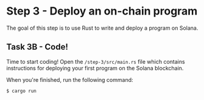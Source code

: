 # Step 3 - Deploy an on-chain program

The goal of this step is to use Rust to write and deploy
a program on Solana.

## Task 3B - Code!

Time to start coding! Open the `/step-3/src/main.rs` file which contains
instructions for deploying your first program on the Solana blockchain.

When you're finished, run the following command:

```sh
$ cargo run
```
